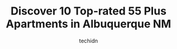 ---
layout: ampstory
image: https://i0.wp.com/www.depkes.org/wp-content/uploads/2023/06/55-plus-apartments-0-in-albuquerque-nm-1685792955.jpeg?resize=640,853
author: techidn
featured: false
description: Discover the impressive array of 55 Plus Apartments options in Albuquerque NM, where you can find 10 of the largest 55 Plus Apartments establishments in the area. From renowned classics to h
title: Discover 10 Top-rated 55 Plus Apartments in Albuquerque NM
cover:
   title: Discover 10 Top-rated 55 Plus Apartments in Albuquerque NM
   subtitle: Rickpate
   background: https://www.depkes.org/wp-content/uploads/2023/06/55-plus-apartments-0-in-albuquerque-nm-1685792955.jpeg

pages: 
 - layout: thirds
   top: <h1>#1 Vineyard 55 Plus Community</h1>
   bottom: "<p>Beautiful peaceful community!! Everyone keeps their place well-kept part of the beauty!! Perfect view of the Sandia mountains, fantastic view of the west Mesa. Of course </p>"
   background: https://www.depkes.org/wp-content/uploads/2023/06/55-plus-apartments-1-in-albuquerque-nm-1685792955.jpeg
   backgroundblur: true
 - layout: thirds
   top: <h1>#2 Holiday Bear Canyon Estates</h1>
   bottom: "<p>Amazing staff. The whole place is well designed to make it very welcoming. Amazing dining room.</p>"
   background: https://www.depkes.org/wp-content/uploads/2023/06/55-plus-apartments-2-in-albuquerque-nm-1685792955.jpeg
   cta:
      link: https://www.depkes.org/blog/discover-10-top-rated-55-plus-apartments-in-albuquerque-nm/
      text: Discover 10 Top-rated 55 Plus Apartments in Albuquerque NM
 - layout: thirds
   top: <h1>#3 Affinity at Albuquerque</h1>
   bottom: "<p>10700 Fineland Dr NW, Albuquerque, NM 87114, United States</p>"
   background: https://www.depkes.org/wp-content/uploads/2023/06/55-plus-apartments-3-in-albuquerque-nm-1685792956.jpeg
   cta:
      link: https://www.depkes.org/blog/discover-10-top-rated-55-plus-apartments-in-albuquerque-nm/
      text: Discover 10 Top-rated 55 Plus Apartments in Albuquerque NM
 - layout: thirds
   top: <h1>#4 Cuatro Apartment Homes</h1>
   bottom: "<p>1319 4th St NW, Albuquerque, NM 87102, United States</p>"
   background: https://images.unsplash.com/photo-1567095761054-7a02e69e5c43?ixlib=rb-4.0.3&ixid=MnwxMjA3fDB8MHxwaG90by1wYWdlfHx8fGVufDB8fHx8&auto=format&fit=crop&w=640&h=853&q=80
   cta:
      link: https://www.depkes.org/blog/discover-10-top-rated-55-plus-apartments-in-albuquerque-nm/
      text: Discover 10 Top-rated 55 Plus Apartments in Albuquerque NM
 - layout: thirds
   top: <h1>#5 Paloma Landing Gracious Retirement Living</h1>
   bottom: "<p>8301 Palomas Ave NE, Albuquerque, NM 87109, United States</p>"
   background: https://images.unsplash.com/photo-1547366785-564103df7e13?ixlib=rb-4.0.3&ixid=MnwxMjA3fDB8MHxwaG90by1wYWdlfHx8fGVufDB8fHx8&auto=format&fit=crop&w=640&h=853&q=80
   cta:
      link: https://www.depkes.org/blog/discover-10-top-rated-55-plus-apartments-in-albuquerque-nm/
      text: Discover 10 Top-rated 55 Plus Apartments in Albuquerque NM
 - layout: thirds
   top: <h1>#6 Overture Albuquerque</h1>
   bottom: "<p>6441 Palomas Ave NE, Albuquerque, NM 87109, United States</p>"
   background: https://images.unsplash.com/photo-1553949345-eb786bb3f7ba?ixlib=rb-4.0.3&ixid=MnwxMjA3fDB8MHxwaG90by1wYWdlfHx8fGVufDB8fHx8&auto=format&fit=crop&w=640&h=853&q=80
   cta:
      link: https://www.depkes.org/blog/discover-10-top-rated-55-plus-apartments-in-albuquerque-nm/
      text: Discover 10 Top-rated 55 Plus Apartments in Albuquerque NM
 - layout: thirds
   top: <h1>#7 El Paseo Apartments</h1>
   bottom: "<p>301 El Pueblo Rd NW, Los Ranchos De Albuquerque, NM 87114, United States</p>"
   background: https://images.unsplash.com/photo-1524169358666-79f22534bc6e?ixlib=rb-4.0.3&ixid=MnwxMjA3fDB8MHxwaG90by1wYWdlfHx8fGVufDB8fHx8&auto=format&fit=crop&w=640&h=853&q=80
   cta:
      link: https://www.depkes.org/blog/discover-10-top-rated-55-plus-apartments-in-albuquerque-nm/
      text: Discover 10 Top-rated 55 Plus Apartments in Albuquerque NM
 - layout: thirds
   middle: Continue reading...
   background: https://images.unsplash.com/photo-1597773150796-e5c14ebecbf5?ixlib=rb-4.0.3&ixid=MnwxMjA3fDB8MHxwaG90by1wYWdlfHx8fGVufDB8fHx8&auto=format&fit=crop&w=640&h=853&q=80
   cta:
      link: https://www.depkes.org/blog/discover-10-top-rated-55-plus-apartments-in-albuquerque-nm/
      text: Discover 10 Top-rated 55 Plus Apartments in Albuquerque NM
      
---